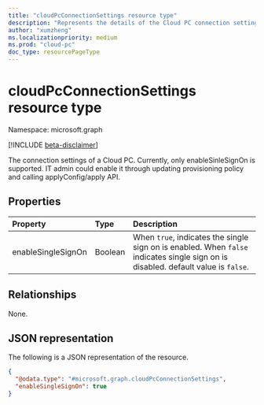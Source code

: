 ```yaml
---
title: "cloudPcConnectionSettings resource type"
description: "Represents the details of the Cloud PC connection settings."
author: "xumzheng"
ms.localizationpriority: medium
ms.prod: "cloud-pc"
doc_type: resourcePageType
---
```


# cloudPcConnectionSettings resource type

Namespace: microsoft.graph

[!INCLUDE [beta-disclaimer](../../includes/beta-disclaimer.md)]

The connection settings of a Cloud PC. Currently, only enableSinleSignOn is supported. IT admin could enable it through updating provisioning policy and calling applyConfig/apply API.

## Properties
|Property|Type|Description|
|:---|:---|:---|
|enableSingleSignOn|Boolean|When `true`, indicates the single sign on is enabled. When `false` indicates single sign on is disabled. default value is `false`. |

## Relationships
None.

## JSON representation
The following is a JSON representation of the resource.
<!-- {
  "blockType": "resource",
  "@odata.type": "microsoft.graph.cloudPcConnectionSettings"
}
-->
``` json
{
  "@odata.type": "#microsoft.graph.cloudPcConnectionSettings",
  "enableSingleSignOn": true
}
```